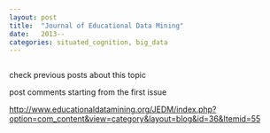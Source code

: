 ```yaml
---
layout: post
title:  "Journal of Educational Data Mining"
date:   2013--
categories: situated_cognition, big_data
---
```


![]()

check previous posts about this topic

post comments starting from the first issue

http://www.educationaldatamining.org/JEDM/index.php?option=com_content&view=category&layout=blog&id=36&Itemid=55
